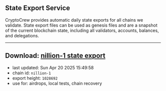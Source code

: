 ## State Export Service
CryptoCrew provides automatic daily state exports for all chains we validate. State export files can be used as genesis files and are a snapshot of the current blockchain state, including all validators, accounts, balances, and delegations.

---
**Download: [nillion-1 state export](https://ccv-s3.nbg1.your-objectstorage.com/SERVICE/nillion/nillion-1_export_1028692.json)**
---

- last updated: Sun Apr 20 2025 15:49:58
- chain id: `nillion-1`
- export height: `1028692`
- use for: airdrops, local tests, chain recovery
